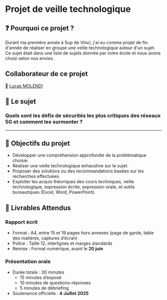 # Projet de veille technologique 

## :question: Pourquoi ce projet ?  

Durant ma première année à Sup de Vinci, j'ai eu comme projet de fin d'année de réaliser en groupe une veille technologique autour d'un sujet. Ce sujet était dans une liste de sujets donnée par notre école et nous avons choisi selon nos envies.  

## Collaborateur de ce projet  

:man: [Lucas MOLENDI](https://github.com/LucasMolendi)  

## :bookmark_tabs: Le sujet 

### **Quels sont les défis de sécurités les plus critiques des réseaux 5G et comment les surmonter ?**  

---

## :dart: Objectifs du projet  
- Développer une compréhension approfondie de la problématique choisie.
- Réaliser une veille technologique exhaustive sur le sujet.
- Proposer des solutions ou des recommandations basées sur les recherches effectuées.
- Exploiter les acquis théoriques des cours techniques, veille technologique, expression écrite, expression orale, et outils bureautiques (Excel, Word, PowerPoint).

## :blue_book: Livrables Attendus  

### **Rapport écrit**  

- Format : A4, entre 15 et 19 pages hors annexes (page de garde, table des matières, captures d’écran)
- Police : Taille 12, interlignes et marges standards
- Remise : Format numérique, avant le **20 juin**

### **Présentation orale**
- Durée totale : 30 minutes  
  - 15 minutes d’exposé  
  - 10 minutes de questions-réponses  
  - 5 minutes de débriefing
- Soutenance officielle : **4 Juillet 2025**

